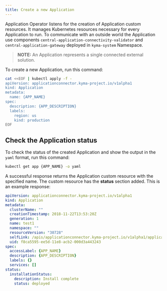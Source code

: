 ```yaml
---
title: Create a new Application
---
```


<!-- TODO Applicetion Operator will no longer be there-->
Application Operator listens for the creation of Application custom resources. It manages Kubernetes resources necessary for every Application to run.
To communicate with an outside world the Application use components ```central-application-connectivity-validator``` and ```central-application-gateway``` deployed in ```kyma-system``` Namespace.

>**NOTE:** An Application represents a single connected external solution.

To create a new Application, run this command:

```bash
cat <<EOF | kubectl apply -f -
apiVersion: applicationconnector.kyma-project.io/v1alpha1
kind: Application
metadata:
  name: {APP_NAME}
spec:
  description: {APP_DESCRIPTION}
  labels:
    region: us
    kind: production
EOF
```

## Check the Application status

To check the status of the created Application and show the output in the `yaml` format, run this command:
```bash
kubectl get app {APP_NAME} -o yaml
```

A successful response returns the Application custom resource with the specified name. The custom resource has the **status** section added.
This is an example response:

```yaml
apiVersion: applicationconnector.kyma-project.io/v1alpha1
kind: Application
metadata:
  clusterName: ""
  creationTimestamp: 2018-11-22T13:53:20Z
  generation: 1
  name: test1
  namespace: ""
  resourceVersion: "30728"
  selfLink: /apis/applicationconnector.kyma-project.io/v1alpha1/applications/test1
  uid: f8ca5595-ee5d-11e8-acb2-000d3a443243
spec:
  accessLabel: {APP_NAME}
  description: {APP_DESCRIPTION}
  labels: {}
  services: []
status:
  installationStatus:
    description: Install complete
    status: deployed
```